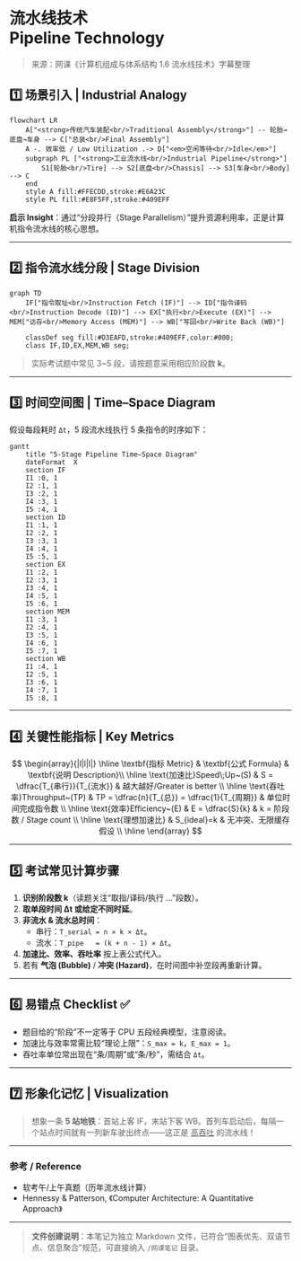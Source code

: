 # 流水线技术<br/>Pipeline Technology

> 来源：网课《计算机组成与体系结构 1.6 流水线技术》字幕整理

## 1️⃣ 场景引入 | Industrial Analogy
```mermaid
flowchart LR
    A["<strong>传统汽车装配<br/>Traditional Assembly</strong>"] -- 轮胎→底盘→车身 --> C["总装<br/>Final Assembly"]
    A -. 效率低 / Low Utilization .-> D["<em>空闲等待<br/>Idle</em>"]
    subgraph PL ["<strong>工业流水线<br/>Industrial Pipeline</strong>"]
        S1[轮胎<br/>Tire] --> S2[底盘<br/>Chassis] --> S3[车身<br/>Body] --> C
    end
    style A fill:#FFECDD,stroke:#E6A23C
    style PL fill:#E8F5FF,stroke:#409EFF
```

**启示 Insight**：通过“分段并行（Stage Parallelism）”提升资源利用率，正是计算机指令流水线的核心思想。

---

## 2️⃣ 指令流水线分段 | Stage Division
```mermaid
graph TD
    IF["指令取址<br/>Instruction Fetch (IF)"] --> ID["指令译码<br/>Instruction Decode (ID)"] --> EX["执行<br/>Execute (EX)"] --> MEM["访存<br/>Memory Access (MEM)"] --> WB["写回<br/>Write Back (WB)"]

    classDef seg fill:#D3EAFD,stroke:#409EFF,color:#000;
    class IF,ID,EX,MEM,WB seg;
```

> 实际考试题中常见 3~5 段，请按题意采用相应阶段数 **k**。

---

## 3️⃣ 时间空间图 | Time–Space Diagram
假设每段耗时 `Δt`，5 段流水线执行 5 条指令的时序如下：

```mermaid
gantt
    title "5-Stage Pipeline Time–Space Diagram"
    dateFormat  X
    section IF
    I1 :0, 1
    I2 :1, 1
    I3 :2, 1
    I4 :3, 1
    I5 :4, 1
    section ID
    I1 :1, 1
    I2 :2, 1
    I3 :3, 1
    I4 :4, 1
    I5 :5, 1
    section EX
    I1 :2, 1
    I2 :3, 1
    I3 :4, 1
    I4 :5, 1
    I5 :6, 1
    section MEM
    I1 :3, 1
    I2 :4, 1
    I3 :5, 1
    I4 :6, 1
    I5 :7, 1
    section WB
    I1 :4, 1
    I2 :5, 1
    I3 :6, 1
    I4 :7, 1
    I5 :8, 1
```

---

## 4️⃣ 关键性能指标 | Key Metrics
$$
\begin{array}{|l|l|l|}
\hline
\textbf{指标 Metric} & \textbf{公式 Formula} & \textbf{说明 Description}\\
\hline
\text{加速比}Speed\;Up~(S) & S = \dfrac{T_{串行}}{T_{流水}} & 越大越好/Greater is better \\
\hline
\text{吞吐率}Throughput~(TP) & TP = \dfrac{n}{T_{总}} = \dfrac{1}{T_{周期}} & 单位时间完成指令数 \\
\hline
\text{效率}Efficiency~(E) & E = \dfrac{S}{k} & k = 阶段数 / Stage count \\
\hline
\text{理想加速比} & S_{ideal}=k & 无冲突、无限缓存假设 \\
\hline
\end{array}
$$

---

## 5️⃣ 考试常见计算步骤
1. **识别阶段数 k**（读题关注“取指/译码/执行 …”段数）。
2. **取单段时间 Δt 或给定不同时延**。
3. **非流水 & 流水总时间**：
   * 串行：`T_serial = n × k × Δt`。
   * 流水：`T_pipe   = (k + n - 1) × Δt`。
4. **加速比、效率、吞吐率** 按上表公式代入。
5. 若有 **气泡 (Bubble)** / **冲突 (Hazard)**，在时间图中补空段再重新计算。

---

## 6️⃣ 易错点 Checklist ✅
- 题目给的“阶段”不一定等于 CPU 五段经典模型，注意阅读。
- 加速比与效率常需比较“理论上限”：`S_max = k`，`E_max = 1`。
- 吞吐率单位常出现在“条/周期”或“条/秒”，需结合 `Δt`。

---

## 7️⃣ 形象化记忆 | Visualization
> 想象一条 **5 站地铁**：首站上客 IF，末站下客 WB。首列车启动后，每隔一个站点时间就有一列新车驶出终点——这正是 <u>高吞吐</u> 的流水线！

---

### 参考 / Reference
- 软考午/上午真题（历年流水线计算）
- Hennessy & Patterson, 《Computer Architecture: A Quantitative Approach》

---

> **文件创建说明**：本笔记为独立 Markdown 文件，已符合“图表优先、双语节点、信息聚合”规范，可直接纳入 `/网课笔记` 目录。
